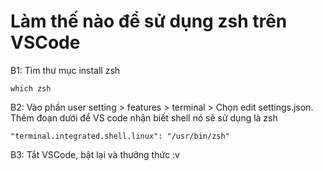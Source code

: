 # Làm thế nào để sử dụng zsh trên VSCode

B1: Tìm thư mục install zsh
```
which zsh
```
B2: Vào phần user setting > features > terminal > Chọn edit settings.json. Thêm đoạn dưới để VS code nhận biết shell nó sẽ sử dụng là zsh
```
"terminal.integrated.shell.linux": "/usr/bin/zsh"
```

B3: Tắt VSCode, bật lại và thưởng thức :v
